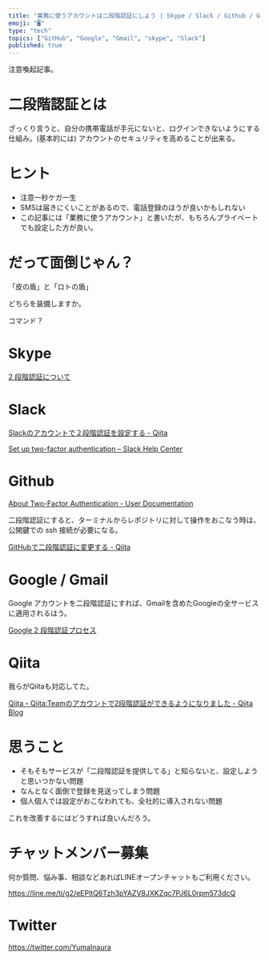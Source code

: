 ```yaml
---
title: "業務に使うアカウントは二段階認証にしよう | Skype / Slack / Github / Google (Gmail)"
emoji: "🖥"
type: "tech"
topics: ["GitHub", "Google", "Gmail", "skype", "Slack"]
published: true
---
```


注意喚起記事。

# 二段階認証とは

ざっくり言うと、自分の携帯電話が手元にないと、ログインできないようにする仕組み。(基本的には)
アカウントのセキュリティを高めることが出来る。

# ヒント

- 注意一秒ケガ一生
- SMSは届きにくいことがあるので、電話登録のほうが良いかもしれない
- この記事には「業務に使うアカウント」と書いたが、もちろんプライベートでも設定した方が良い。

# だって面倒じゃん？

「皮の盾」と「ロトの盾」

どちらを装備しますか。

コマンド？

# Skype

[2 段階認証について](https://support.microsoft.com/ja-jp/help/12408/microsoft-account-about-two-step-verification)

# Slack

[Slackのアカウントで２段階認証を設定する - Qiita](http://qiita.com/teruichi81/items/b1453c7a36f13262d715)

[Set up two-factor authentication – Slack Help Center](https://get.slack.help/hc/en-us/articles/204509068-Set-up-two-factor-authentication)

# Github

[About Two-Factor Authentication - User Documentation](https://help.github.com/articles/about-two-factor-authentication/)

二段階認証にすると、ターミナルからレポジトリに対して操作をおこなう時は、公開鍵での ssh 接続が必要になる。

[GitHubで二段階認証に変更する - Qiita](http://qiita.com/katsukii/items/9773e9cfea7d929fcf9c)

# Google / Gmail

Google アカウントを二段階認証にすれば、Gmailを含めたGoogleの全サービスに適用されるはう。

[Google 2 段階認証プロセス](https://www.google.co.jp/intl/ja/landing/2step/)

# Qiita 

我らがQiitaも対応してた。

[Qiita・Qiita:Teamのアカウントで2段階認証ができるようになりました - Qiita Blog](http://blog.qiita.com/post/93858790619/two-factor-authentication)

# 思うこと

- そもそもサービスが「二段階認証を提供してる」と知らないと、設定しようと思いつかない問題
- なんとなく面倒で登録を見送ってしまう問題
- 個人個人では設定がおこなわれても、全社的に導入されない問題

これを改善するにはどうすれば良いんだろう。








<!-- Update From Qiita API -->

# チャットメンバー募集


何か質問、悩み事、相談などあればLINEオープンチャットもご利用ください。

https://line.me/ti/g2/eEPltQ6Tzh3pYAZV8JXKZqc7PJ6L0rpm573dcQ





# Twitter


https://twitter.com/YumaInaura


<!-- Update From Qiita API -->


